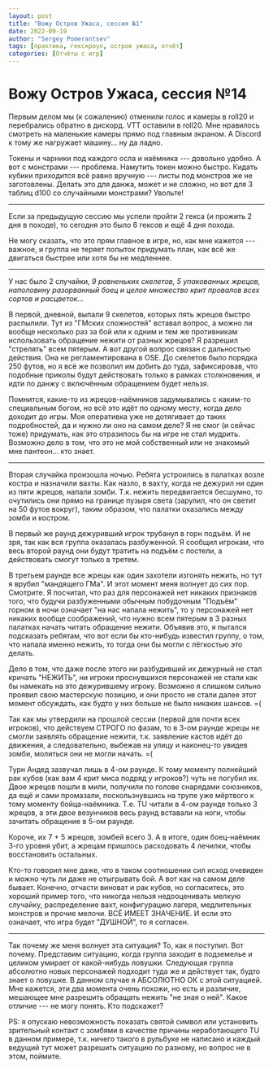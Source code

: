 ```yaml
---
layout: post
title: "Вожу Остров Ужаса, сессия №1"
date: 2022-09-19
author: "Sergey Pomerantsev"
tags: [практика, гекскроул, остров ужаса, отчёт]
categories: [Отчёты с игр]
---
```


# Вожу Остров Ужаса, сессия №14

Первым делом мы (к сожалению) отменили голос и камеры в roll20 и перебрались обратно в дискорд. VTT оставили в roll20. Мне нравилось смотреть на маленькие камеры прямо под главным экраном. А Discord к тому же нагружает машину... ну да ладно.

Токены и чарники под каждого осла и наёмника --- довольно удобно. А вот с монстрами --- проблема. Намутить токен можно быстро. Кидать кубики приходится всё равно вручную --- листы под монстров же не заготовлены. Делать это для данжа, может и не сложно, но вот для 3 таблиц d100 со случайными монстрами? Увольте!

---

Если за предыдущую сессию мы успели пройти 2 гекса (и прожить 2 дня в походе), то сегодня это было 6 гексов и ещё 4 дня похода.

Не могу сказать, что это прям главное в игре, но, как мне кажется --- важное, и группа не теряет попыток придумать план, как всё же двигаться быстрее или хотя бы не медленнее.

---

У нас было 2 случайки, *9 ровненьких скелетов, 5 упакованных жрецов, наполовину разорванный боец и целое множество крит провалов всех сортов и расцветок...*

В первой, дневной, выпали 9 скелетов, которых пять жрецов быстро распылили. Тут из "ГМских сложностей" вставал вопрос, а можно ли вообще несколько раз за бой или к одним и тем же противникам использовать обращение нежити от разных жрецов? Я разрешил "стрелять" всем пятерым. А вот другой вопрос связан с дальностью действия. Она не регламентирована в OSE. До скелетов было порядка 250 футов, но я всё же позволил им добить до туда, зафиксировав, что подобные приколы будут действовать только в рамках столкновения, и идти по данжу с включённым обращением будет нельзя.

Помнится, какие-то из жрецов-наёмников задумывались с каким-то специальным богом, но всё это идёт по одному месту, когда дело доходит до игры. Моя оперативка уже не дотягивает до таких подробностей, да и нужно ли оно на самом деле? Я не смог (и сейчас тоже) придумать, как это отразилось бы на игре не стал мудрить. Возможно дело в том, что это не мой собственный или не знакомый мне пантеон... кто знает.

---

Вторая случайка произошла ночью. Ребята устроились в палатках возле костра и назначили вахты. Как назло, в вахту, когда не дежурил ни один из пяти жрецов, напали зомби. Т.к. нежить передвигается бесшумно, то очутились они прямо на границе пузыря света (зарулил, что он светит на 50 футов вокруг), таким образом, что палатки оказались между зомби и костром.

В первый же раунд дежуривший игрок трубанул в горн подъём. И не зря, так как вся группа оказалась разбуженной. Я сообщил игрокам, что весь второй раунд они будут тратить на подъём с постели, а действовать смогут только в третем.

В третьем раунде все жрецы как один захотели изгонять нежить, но тут я врубил "мандящего ГМа". И этот момент меня волнует до сих пор. Смотрите. Я посчитал, что раз для персонажей нет никаких признаков того, что будучи разбуженными обычным побудочным "Подъём" горном в ночи означает "на нас напала нежить", то у персонажей нет никаких вообще соображений, что нужно всем пятерым в 3 разных палатках начать читать обращение нежити. Объявив это, я пытался подсказать ребятам, что вот если бы кто-нибудь известил группу, о том, что напала именно нежить, то тогда они бы могли с лёгкостью это делать.

Дело в том, что даже после этого ни разбудивший их дежурный не стал кричать "НЕЖИТЬ", ни игроки проснувшихся персонажей не стали как бы намекать на это дежурившему игроку. Возможно я слишком сильно проявил свою мастерскую позицию, и они просто не стали далее этот момент обсуждать, как будто у них больше не было никаких шансов. =(

Так как мы утвердили на прошлой сессии (первой для почти всех игроков), что действуем СТРОГО по фазам, то в 3-ом раунде жрецы не смогли заявлять обращение нежити, т.к. заявление кастов идёт до движения, а следовательно, выбежав на улицу и наконец-то увидев зомби, молиться они не могли начать. =(

Турн Андед зазвучал лишь в 4-ом раунде. К тому моменту полнейший рак кубов (как вам 4 крит миса подряд у игроков?) чуть не погубил их. Двое жрецов пошли в мили, получили по голове снарядами союзников, да ещё и сами промазали, поскользнувшись на трупе уже мёртвого к тому моменту бойца-наёмника. Т.е. TU читали в 4-ом раунде только 3 жрецов, а эти двое везунчиков весь раунд вставали на ноги, чтобы зачитать обращение в 5-ом раунде.

Короче, их 7 + 5 жрецов, зомбей всего 3. А в итоге, один боец-наёмник 3-го уровня убит, а жрецам пришлось расходовать 4 лечилки, чтобы восстановить остальных.

Кто-то говорил мне даже, что в таком соотношении сил исход очевиден и можно чуть ли даже не отыгрывать бой. А вот как на самом деле бывает. Конечно, отчасти виноват и рак кубов, но согласитесь, это хороший пример того, что никогда нельзя недооценивать мелкую случайку, распределение вахт, конфигурацию лагеря, медлительных монстров и прочие мелочи. ВСЁ ИМЕЕТ ЗНАЧЕНИЕ. И если это означает, что игра будет "ДУШНОЙ", то я согласен.

---

Так почему же меня волнует эта ситуация? То, как я поступил. Вот почему. Представим ситуацию, когда группа заходит в подземелье и целиком умирает от какой-нибудь ловушки. Следующая группа абсолютно новых персонажей подходит туда же и действует так, будто знает о ловушке. В данном случае я АБСОЛЮТНО ОК с этой ситуацией. Мне кажется, эти два момента очень похожи, но есть и различие, мешающее мне разрешить обращать нежить "не зная о ней". Какое отличие --- не могу понять. Кто подскажет?

PS: я опускаю невозможность показать святой символ или установить зрительный контакт с зомбями в качестве причины неработающего TU в данном примере, т.к. ничего такого в рульбуке не написано и каждый ведущий тут может разрешить ситуацию по разному, но вопрос не в этом, поймите.
